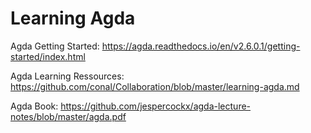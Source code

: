 # Learning Agda

Agda Getting Started:
https://agda.readthedocs.io/en/v2.6.0.1/getting-started/index.html

Agda Learning Ressources:
https://github.com/conal/Collaboration/blob/master/learning-agda.md

Agda Book:
https://github.com/jespercockx/agda-lecture-notes/blob/master/agda.pdf
